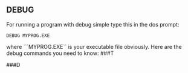 ## DEBUG
For running a program with debug simple type this in the dos prompt:
```batch
DEBUG MYPROG.EXE
```
where ```MYPROG.EXE`` is your executable file obviously.
Here are the debug commands you need to know: 
###T

###D

